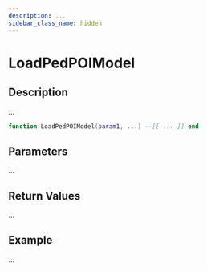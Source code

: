 ```yaml
---
description: ...
sidebar_class_name: hidden
---
```


# LoadPedPOIModel

## Description

...

```lua
function LoadPedPOIModel(param1, ...) --[[ ... ]] end
```

## Parameters

...

## Return Values

...

## Example

...

